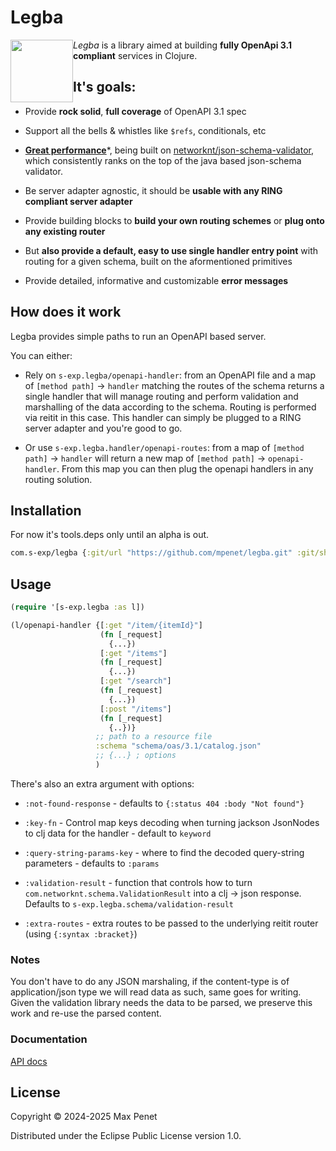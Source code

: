 # Legba 

<img src="https://github.com/user-attachments/assets/7b36b294-8ada-4ef6-bbcc-4e9be4b101f7" width="100" height="100" style="float:left;">

*Legba* is a library aimed at building **fully OpenApi 3.1 compliant** services
in Clojure.

## It's goals:

* Provide **rock solid**, **full coverage** of OpenAPI 3.1 spec

* Support all the bells & whistles like `$refs`, conditionals, etc

* **[Great
  performance](https://www.creekservice.org/json-schema-validation-comparison/performance)***,
  being built on
  [networknt/json-schema-validator](https://github.com/networknt/json-schema-validator),
  which consistently ranks on the top of the java based json-schema validator.

* Be server adapter agnostic, it should be **usable with any RING compliant
  server adapter**
  
* Provide building blocks to **build your own routing schemes** or **plug onto
  any existing router**
  
* But **also provide a default, easy to use single handler entry point** with
  routing for a given schema, built on the aformentioned primitives

* Provide detailed, informative and customizable **error messages**

## How does it work

Legba provides simple paths to run an OpenAPI based server. 

You can either:

* Rely on `s-exp.legba/openapi-handler`: from an OpenAPI file and a map of
  `[method path]` -> `handler` matching the routes of the schema returns a
  single handler that will manage routing and perform validation and marshalling
  of the data according to the schema. Routing is performed via reitit in this
  case. This handler can simply be plugged to a RING server adapter and you're
  good to go.
  
* Or use `s-exp.legba.handler/openapi-routes`: from a map of `[method path]` ->
  `handler` will return a new map of `[method path]` -> `openapi-handler`. From
  this map you can then plug the openapi handlers in any routing solution.
  
## Installation 

For now it's tools.deps only until an alpha is out.

```clj 
com.s-exp/legba {:git/url "https://github.com/mpenet/legba.git" :git/sha "..."}
```

## Usage 

``` clj
(require '[s-exp.legba :as l])

(l/openapi-handler {[:get "/item/{itemId}"]
                    (fn [_request]
                      {...})
                    [:get "/items"]
                    (fn [_request]
                      {...})
                    [:get "/search"]
                    (fn [_request]
                      {...})
                    [:post "/items"]
                    (fn [_request]
                      {..})}
                   ;; path to a resource file
                   :schema "schema/oas/3.1/catalog.json"
                   ;; {...} ; options
                   )
```

There's also an extra argument with options:

* `:not-found-response` - defaults to `{:status 404 :body "Not found"}`

* `:key-fn` - Control map keys decoding when turning jackson JsonNodes to clj
  data for the handler - default to `keyword`
  
* `:query-string-params-key` - where to find the decoded query-string
  parameters - defaults to `:params`
  
* `:validation-result` - function that controls how to turn
  `com.networknt.schema.ValidationResult` into a clj -> json response. Defaults
  to `s-exp.legba.schema/validation-result`
  
* `:extra-routes` - extra routes to be passed to the underlying reitit router
  (using `{:syntax :bracket}`)
  
  
### Notes

You don't have to do any JSON marshaling, if the content-type is of
application/json type we will read data as such, same goes for writing. Given
the validation library needs the data to be parsed, we preserve this work and
re-use the parsed content.

### Documentation

[API docs](API.md)

## License

Copyright © 2024-2025 Max Penet

Distributed under the Eclipse Public License version 1.0.
